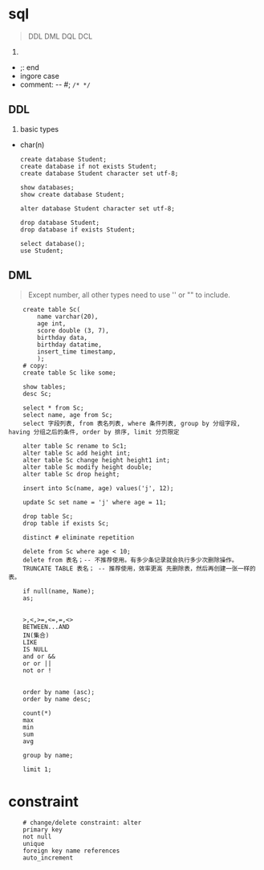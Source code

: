 # sql

> DDL DML DQL DCL

1. 
  - ;: end
  - ingore case
  - comment: -- #; `/* */`

## DDL

1. basic types
  - char(n)

        create database Student;
        create database if not exists Student;
        create database Student character set utf-8;

        show databases;
        show create database Student;

        alter database Student character set utf-8;

        drop database Student;
        drop database if exists Student;

        select database();
        use Student;

## DML

> Except number, all other types need to use '' or "" to include.

        create table Sc(
            name varchar(20),
            age int,
            score double (3, 7),
            birthday data,
            birthday datatime,
            insert_time timestamp,
            );
        # copy:
        create table Sc like some;

        show tables;
        desc Sc;

        select * from Sc;
        select name, age from Sc;
        select 字段列表, from 表名列表, where 条件列表, group by 分组字段, having 分组之后的条件, order by 排序, limit 分页限定

        alter table Sc rename to Sc1;
        alter table Sc add height int;
        alter table Sc change height height1 int;
        alter table Sc modify height double;
        alter table Sc drop height;

        insert into Sc(name, age) values('j', 12);

        update Sc set name = 'j' where age = 11;

        drop table Sc;
        drop table if exists Sc;

        distinct # eliminate repetition

        delete from Sc where age < 10;
        delete from 表名；-- 不推荐使用。有多少条记录就会执行多少次删除操作。
        TRUNCATE TABLE 表名； -- 推荐使用，效率更高 先删除表，然后再创建一张一样的表。

        if null(name, Name);
        as;

## 

        >,<,>=,<=,=,<>
        BETWEEN...AND
        IN(集合)
        LIKE
        IS NULL
        and or &&
        or or ||
        not or !
## 

        order by name (asc);
        order by name desc;

        count(*)
        max
        min
        sum
        avg

        group by name;
        
        limit 1;

# constraint

        # change/delete constraint: alter
        primary key
        not null
        unique
        foreign key name references
        auto_increment

#

